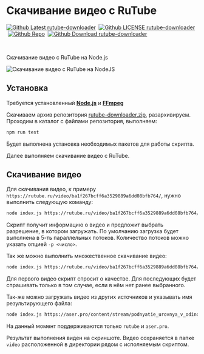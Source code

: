 # Скачивание видео с RuTube

<p><a href="https://github.com/ProjectSoft-STUDIONIONS/rutube-downloader/releases/latest" target="_blank"><img src="https://img.shields.io/github/v/release/ProjectSoft-STUDIONIONS/rutube-downloader?style=for-the-badge&color=%230098FF" alt="Github Latest rutube-downloader"></a> &nbsp;<a href="https://github.com/ProjectSoft-STUDIONIONS/rutube-downloader/blob/main/LICENSE" target="_blank"><img src="https://img.shields.io/github/license/ProjectSoft-STUDIONIONS/rutube-downloader?style=for-the-badge&color=%230098FF" alt="Github LICENSE rutube-downloader"></a> &nbsp;<a href="https://github.com/ProjectSoft-STUDIONIONS/rutube-downloader/" target="_blank"><img src="https://img.shields.io/github/repo-size/ProjectSoft-STUDIONIONS/rutube-downloader?style=for-the-badge&color=%230098FF" alt="Github Repo"></a> &nbsp;<a href="https://github.com/ProjectSoft-STUDIONIONS/rutube-downloader/releases/latest/download/rutube-downloader.zip" target="_blank"><img src="https://img.shields.io/github/downloads/ProjectSoft-STUDIONIONS/rutube-downloader/total?style=for-the-badge&color=%230098FF" alt="Github Download rutube-downloader"></a></p>
<p>&nbsp;</p>


Скачивание видео с RuTube на Node.js

![Скачивание видео с RuTube на NodeJS](screen.png?raw=true)

## Установка

Требуется установленный **[Node.js](https://nodejs.org/en/download/prebuilt-installer)** и **[FFmpeg](https://github.com/ProjectSoft-STUDIONIONS/ffmpegInstaller/releases/latest/download/ffmpeg_install.exe)**

Скачиваем архив репозитория [rutube-downloader.zip](https://github.com/ProjectSoft-STUDIONIONS/rutube-downloader/releases/latest/download/rutube-downloader.zip), разархивируем. Проходим в каталог с файлами репозитория, выполняем:

````bash
npm run test
````

Будет выполнена установка необходимых пакетов для работы скрипта.

Далее выполняем скачивание видео с RuTube.

## Скачивание видео

Для скачивания видео, к примеру `https://rutube.ru/video/ba1f267bcff6a3529889a6dd08bfb764/`, нужно выполнить следующую команду:

````bash
node index.js https://rutube.ru/video/ba1f267bcff6a3529889a6dd08bfb764/
````

Скрипт получит информацию о видео и предложит выбрать разрешение, в котором загружать. По умолчанию загрузка будет 
выполнена в 5-ть параллельных потоков. Количество потоков можно указать опцией `-p <число>`. 

Так же можно выполнить множественное скачивание видео:

````bash
node index.js https://rutube.ru/video/ba1f267bcff6a3529889a6dd08bfb764/ https://rutube.ru/video/1c62a5d0f5a87bd2028a5e81eb1d70ba/ https://rutube.ru/video/3219fef0568d88d9bcd4567aef9fc1ea/
````

Для первого видео скрипт спросит о качестве. Для последующих будет спрашивать только в том случае, если в нём нет ранее выбранного.

Так-же можно загружать видео из других источников и указывать имя результирующего файла:

````bash
node index.js https://aser.pro/content/stream/podnyatie_urovnya_v_odinochku/001_29006/hls/index.m3u8 -t 'какое-то название'
````

На данный момент поддерживаются только `rutube` и `aser.pro`.


Результат выполнения виден на скриншоте. Видео сохраняется в папке `video` расположенной в директории рядом с исполняемым скриптом.
